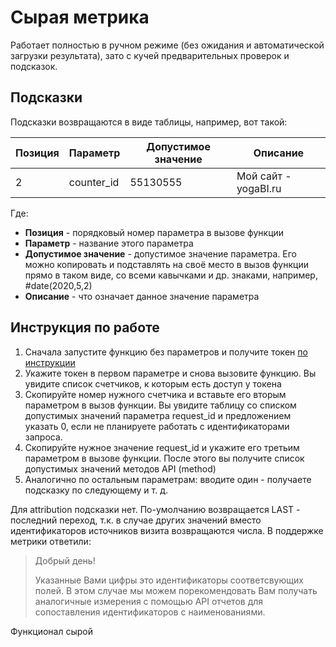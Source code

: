 # Сырая метрика

Работает полностью в ручном режиме (без ожидания и автоматической загрузки результата), зато с кучей предварительных проверок и подсказок.

## Подсказки
Подсказки возвращаются в виде таблицы, например, вот такой:

Позиция|Параметр|Допустимое значение|Описание
-------|--------|-------------------|--------
2|counter_id|55130555|Мой сайт - yogaBI.ru

Где:
* **Позиция** - порядковый номер параметра в вызове функции
* **Параметр** - название этого параметра
* **Допустимое значение** - допустимое значение параметра. Его можно копировать и подставлять на своё место в вызов функции прямо в таком виде, со всеми кавычками и др. знаками, например, #date(2020,5,2)
* **Описание** - что означает данное значение параметра

## Инструкция по работе
1. Сначала запустите функцию без параметров и получите токен [по инструкции](https://yogabi.ru/services/yauth/)
1. Укажите токен в первом параметре и снова вызовите функцию. Вы увидите список счетчиков, к которым есть доступ у токена
1. Скопируйте номер нужного счетчика и вставьте его вторым параметром в вызов функции. Вы увидите таблицу со списком допустимых значений параметра request_id и предложением указать 0, если не планируете работать с идентификаторами запроса.
1. Скопируйте нужное значение request_id и укажите его третьим параметром в вызове функции. После этого вы получите список допустимых значений методов API (method)
1. Аналогично по остальным параметрам: вводите один - получаете подсказку по следующему и т. д.

Для attribution подсказки нет. По-умолчанию возвращается LAST - последний переход, т.к. в случае других значений вместо идентификаторов источников визита возвращаются числа. В поддержке метрики ответили:

> Добрый день!
> 
> Указанные Вами цифры это идентификаторы соответсвующих полей.
> В этом случае мы можем порекомендовать Вам получать аналогичные измерения с помощью API отчетов для сопоставления идентификаторов с наименованиями.

Функционал сырой

